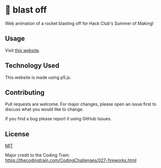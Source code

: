 # 🚀 blast off

Web animation of a rocket blasting off for Hack Club's Summer of Making!

## Usage

Visit [this website](https://blast-off-summer-of-making.glitch.me/).

## Technology Used

This website is made using p5.js.

## Contributing
Pull requests are welcome. For major changes, please open an issue first to discuss what you would like to change.

If you find a bug please report it using GitHub Issues.

## License
[MIT](https://choosealicense.com/licenses/mit/)

Major credit to the Coding Train: https://thecodingtrain.com/CodingChallenges/027-fireworks.html
